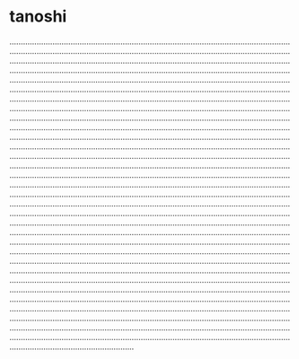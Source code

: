 # tanoshi

.......................................................................................................................................................................................................................................................................................................................................................................................................................................................................................................................................................................................................................................................................................................................................................................................................................................................................................................................................................................................................................................................................................................................................................................................................................................................................................................................................................................................................................................................................................................................................................................................................................................................................................................................................................................................................................................................................................................................................................................................................................................................................................................................................................................................................................................................................................................................................................................................................................................................................................................................................................................................................................................................................................................................................................................................................................................................................................................................................................................................................................................................................................................................................................................................................................................................................................................................................................................................................................................................................................................................................................................................................................................................................................................................................................................................................................................................................................................................................................................................................................................................................................................................................................................................